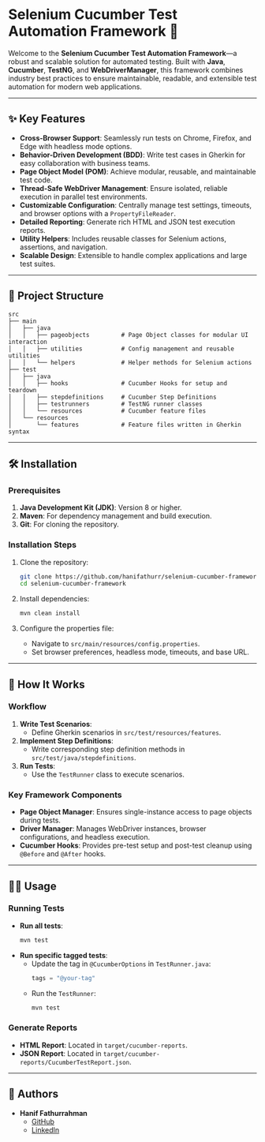
# Selenium Cucumber Test Automation Framework 🚀

Welcome to the **Selenium Cucumber Test Automation Framework**—a robust and scalable solution for automated testing. Built with **Java**, **Cucumber**, **TestNG**, and **WebDriverManager**, this framework combines industry best practices to ensure maintainable, readable, and extensible test automation for modern web applications.

---

## ✨ Key Features

- **Cross-Browser Support**: Seamlessly run tests on Chrome, Firefox, and Edge with headless mode options.
- **Behavior-Driven Development (BDD)**: Write test cases in Gherkin for easy collaboration with business teams.
- **Page Object Model (POM)**: Achieve modular, reusable, and maintainable test code.
- **Thread-Safe WebDriver Management**: Ensure isolated, reliable execution in parallel test environments.
- **Customizable Configuration**: Centrally manage test settings, timeouts, and browser options with a `PropertyFileReader`.
- **Detailed Reporting**: Generate rich HTML and JSON test execution reports.
- **Utility Helpers**: Includes reusable classes for Selenium actions, assertions, and navigation.
- **Scalable Design**: Extensible to handle complex applications and large test suites.

---

## 📂 Project Structure

```
src
├── main
│   ├── java
│   │   ├── pageobjects         # Page Object classes for modular UI interaction
│   │   ├── utilities           # Config management and reusable utilities
│   │   └── helpers             # Helper methods for Selenium actions
├── test
│   ├── java
│   │   ├── hooks               # Cucumber Hooks for setup and teardown
│   │   ├── stepdefinitions     # Cucumber Step Definitions
│   │   ├── testrunners         # TestNG runner classes
│   │   └── resources           # Cucumber feature files
│   └── resources
│       └── features            # Feature files written in Gherkin syntax
```

---

## 🛠 Installation

### Prerequisites

1. **Java Development Kit (JDK)**: Version 8 or higher.
2. **Maven**: For dependency management and build execution.
3. **Git**: For cloning the repository.

### Installation Steps

1. Clone the repository:
   ```bash
   git clone https://github.com/hanifathurr/selenium-cucumber-framework.git
   cd selenium-cucumber-framework
   ```

2. Install dependencies:
   ```bash
   mvn clean install
   ```

3. Configure the properties file:
   - Navigate to `src/main/resources/config.properties`.
   - Set browser preferences, headless mode, timeouts, and base URL.

---

## 🚀 How It Works

### Workflow
1. **Write Test Scenarios**:
   - Define Gherkin scenarios in `src/test/resources/features`.
2. **Implement Step Definitions**:
   - Write corresponding step definition methods in `src/test/java/stepdefinitions`.
3. **Run Tests**:
   - Use the `TestRunner` class to execute scenarios.

### Key Framework Components
- **Page Object Manager**: Ensures single-instance access to page objects during tests.
- **Driver Manager**: Manages WebDriver instances, browser configurations, and headless execution.
- **Cucumber Hooks**: Provides pre-test setup and post-test cleanup using `@Before` and `@After` hooks.

---

## 🧑‍💻 Usage

### Running Tests
- **Run all tests**:
  ```bash
  mvn test
  ```
- **Run specific tagged tests**:
  - Update the tag in `@CucumberOptions` in `TestRunner.java`:
    ```java
    tags = "@your-tag"
    ```
  - Run the `TestRunner`:
    ```bash
    mvn test
    ```

### Generate Reports
- **HTML Report**: Located in `target/cucumber-reports`.
- **JSON Report**: Located in `target/cucumber-reports/CucumberTestReport.json`.

---

## 👤 Authors

- **Hanif Fathurrahman**  
  - [GitHub](https://github.com/hanifathurr)  
  - [LinkedIn](https://www.linkedin.com/in/hanif-fathurrahman/)
